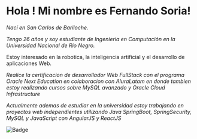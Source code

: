 # Hola ! Mi nombre es Fernando Soria!
_Nací en San Carlos de Bariloche._

_Tengo 26 años y soy estudiante de Ingenieria en Computación en la Universidad Nacional de Rio Negro._

Estoy interesado en la robotica, la inteligencia artificial y el desarrollo de aplicaciones Web.

_Realice la certificacion de desarrollador Web FullStack con el programa Oracle Next Education en colaboracion con AluraLatam
en donde tambien estoy realizando cursos sobre MySQL avanzado y Oracle Cloud Infrastructure_

_Actualmente ademas de estudiar en la universidad estoy trabajando en proyectos web independientes utilizando Java SpringBoot, SpringSecurity, MySQL y JavaScript con AngularJS y ReactJS_


![Badge](https://bit.ly/icom-badge)


